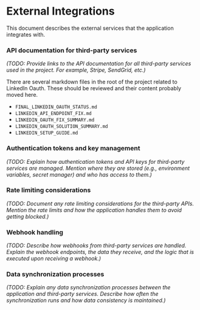 # External Integrations

This document describes the external services that the application integrates with.

### API documentation for third-party services

_(TODO: Provide links to the API documentation for all third-party services used in the project. For example, Stripe, SendGrid, etc.)_

There are several markdown files in the root of the project related to LinkedIn Oauth. These should be reviewed and their content probably moved here.

- `FINAL_LINKEDIN_OAUTH_STATUS.md`
- `LINKEDIN_API_ENDPOINT_FIX.md`
- `LINKEDIN_OAUTH_FIX_SUMMARY.md`
- `LINKEDIN_OAUTH_SOLUTION_SUMMARY.md`
- `LINKEDIN_SETUP_GUIDE.md`

### Authentication tokens and key management

_(TODO: Explain how authentication tokens and API keys for third-party services are managed. Mention where they are stored (e.g., environment variables, secret manager) and who has access to them.)_

### Rate limiting considerations

_(TODO: Document any rate limiting considerations for the third-party APIs. Mention the rate limits and how the application handles them to avoid getting blocked.)_

### Webhook handling

_(TODO: Describe how webhooks from third-party services are handled. Explain the webhook endpoints, the data they receive, and the logic that is executed upon receiving a webhook.)_

### Data synchronization processes

_(TODO: Explain any data synchronization processes between the application and third-party services. Describe how often the synchronization runs and how data consistency is maintained.)_
